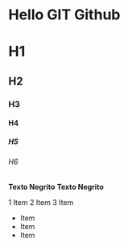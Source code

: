# Hello GIT Github

# H1
## H2
### H3
#### H4
##### H5
###### H6

**Texto Negrito**
__Texto Negrito__

1 Item
2 Item
3 Item

* Item
* Item
* Item
